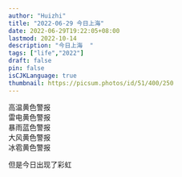 ```yaml
---
author: "Huizhi"
title: "2022-06-29 今日上海"
date: 2022-06-29T19:22:05+08:00  
lastmod: 2022-10-14
description: "今日上海  "
tags: ["life","2022"]
draft: false
pin: false
isCJKLanguage: true
thumbnail: https://picsum.photos/id/51/400/250
---
```





高温黄色警报      
雷电黄色警报      
暴雨蓝色警报    
大风黄色警报    
冰雹黄色警报    

但是今日出现了彩虹  

